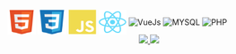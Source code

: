 <div style="display: inline_block"><br>
  <img align="center" alt="HTML" height="45" width="50" src="https://raw.githubusercontent.com/devicons/devicon/master/icons/html5/html5-original.svg">
  <img align="center" alt="CSS" height="45" width="50" src="https://raw.githubusercontent.com/devicons/devicon/master/icons/css3/css3-original.svg">
  <img align="center" alt="Js" height="45" width="50" src="https://raw.githubusercontent.com/devicons/devicon/master/icons/javascript/javascript-plain.svg">
  <img align="center" alt="React" height="45" width="50" src="https://raw.githubusercontent.com/devicons/devicon/master/icons/react/react-original.svg">
  <img align="center" alt="VueJs" height="45 width="50" src="https://cdn.jsdelivr.net/gh/devicons/devicon/icons/vuejs/vuejs-original.svg">
  <img align="center" alt="MYSQL" height="45" width="50" src="https://cdn.jsdelivr.net/gh/devicons/devicon/icons/mysql/mysql-original-wordmark.svg">
  <img align="center" alt="PHP" height="100" width="70" src="https://cdn.jsdelivr.net/gh/devicons/devicon/icons/php/php-original.svg">
</div>


<div align="center">
  <a href="https://github.com/Dav1dSo">
  <img height="180em" src="https://github-readme-stats.vercel.app/api?username=Dav1dSo&show_icons=true&theme=radical&include_all_commits=true&count_private=true"/>
  <img height="180em" src="https://github-readme-stats.vercel.app/api/top-langs/?username=Dav1dSo&layout=compact&langs_count=7&theme=radical"/>
</div>

          
